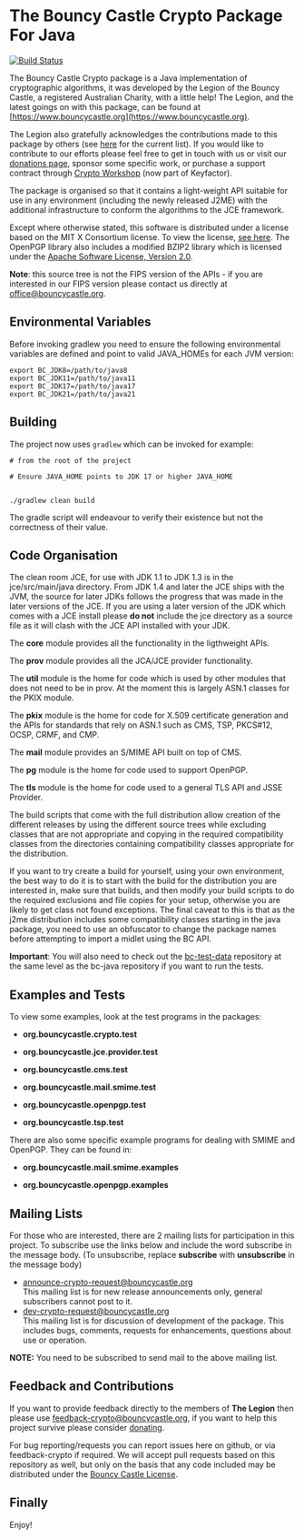 # The Bouncy Castle Crypto Package For Java

[![Build Status](https://travis-ci.org/bcgit/bc-java.svg?branch=master)](https://travis-ci.org/bcgit/bc-java)

The Bouncy Castle Crypto package is a Java implementation of cryptographic algorithms, it was developed by the Legion of the Bouncy Castle, a registered Australian Charity, with a little help! The Legion, and the latest goings on with this package, can be found at [https://www.bouncycastle.org](https://www.bouncycastle.org).

The Legion also gratefully acknowledges the contributions made to this package by others (see [here](https://www.bouncycastle.org/contributors.html) for the current list). If you would like to contribute to our efforts please feel free to get in touch with us or visit our [donations page](https://www.bouncycastle.org/donate), sponsor some specific work, or purchase a support contract through [Crypto Workshop](https://www.keyfactor.com/platform/bouncy-castle-support/) (now part of Keyfactor).

The package is organised so that it contains a light-weight API suitable for use in any environment (including the newly released J2ME) with the additional infrastructure to conform the algorithms to the JCE framework.

Except where otherwise stated, this software is distributed under a license based on the MIT X Consortium license. To view the license, [see here](https://www.bouncycastle.org/licence.html). The OpenPGP library also includes a modified BZIP2 library which is licensed under the [Apache Software License, Version 2.0](https://www.apache.org/licenses/). 

**Note**: this source tree is not the FIPS version of the APIs - if you are interested in our FIPS version please contact us directly at  [office@bouncycastle.org](mailto:office@bouncycastle.org).


## Environmental Variables

Before invoking gradlew you need to ensure the following environmental variables are defined and point
to valid JAVA_HOMEs for each JVM version:

```
export BC_JDK8=/path/to/java8
export BC_JDK11=/path/to/java11
export BC_JDK17=/path/to/java17
export BC_JDK21=/path/to/java21
```


## Building

The project now uses ```gradlew``` which can be invoked for example:

```
# from the root of the project

# Ensure JAVA_HOME points to JDK 17 or higher JAVA_HOME


./gradlew clean build

```

The gradle script will endeavour to verify their existence but not the correctness of their value.


## Code Organisation

The clean room JCE, for use with JDK 1.1 to JDK 1.3 is in the jce/src/main/java directory. From JDK 1.4 and later the JCE ships with the JVM, the source for later JDKs follows the progress that was made in the later versions of the JCE. If you are using a later version of the JDK which comes with a JCE install please **do not** include the jce directory as a source file as it will clash with the JCE API installed with your JDK.

The **core** module provides all the functionality in the ligthweight APIs.

The **prov** module provides all the JCA/JCE provider functionality.

The **util** module is the home for code which is used by other modules that does not need to be in prov. At the moment this is largely ASN.1 classes for the PKIX module.

The **pkix** module is the home for code for X.509 certificate generation and the APIs for standards that rely on ASN.1 such
as CMS, TSP, PKCS#12, OCSP, CRMF, and CMP.

The **mail** module provides an S/MIME API built on top of CMS.

The **pg** module is the home for code used to support OpenPGP.

The **tls** module is the home for code used to a general TLS API and JSSE Provider.

The build scripts that come with the full distribution allow creation of the different releases by using the different source trees while excluding classes that are not appropriate and copying in the required compatibility classes from the directories containing compatibility classes appropriate for the distribution.

If you want to try create a build for yourself, using your own environment, the best way to do it is to start with the build for the distribution you are interested in, make sure that builds, and then modify your build scripts to do the required exclusions and file copies for your setup, otherwise you are likely to get class not found exceptions. The final caveat to this is that as the j2me distribution includes some compatibility classes starting in the java package, you need to use an obfuscator to change the package names before attempting to import a midlet using the BC API.

**Important**: You will also need to check out the [bc-test-data](https://github.com/bcgit/bc-test-data) repository at the same level as the bc-java repository if you want to run the tests.


## Examples and Tests

To view some examples, look at the test programs in the packages:

*   **org.bouncycastle.crypto.test**

*   **org.bouncycastle.jce.provider.test**

*   **org.bouncycastle.cms.test**

*   **org.bouncycastle.mail.smime.test**

*   **org.bouncycastle.openpgp.test**

*   **org.bouncycastle.tsp.test**

There are also some specific example programs for dealing with SMIME and OpenPGP. They can be found in:

*   **org.bouncycastle.mail.smime.examples**

*   **org.bouncycastle.openpgp.examples**

## Mailing Lists

For those who are interested, there are 2 mailing lists for participation in this project. To subscribe use the links below and include the word subscribe in the message body. (To unsubscribe, replace **subscribe** with **unsubscribe** in the message body)

*   [announce-crypto-request@bouncycastle.org](mailto:announce-crypto-request@bouncycastle.org)  
    This mailing list is for new release announcements only, general subscribers cannot post to it.
*   [dev-crypto-request@bouncycastle.org](mailto:dev-crypto-request@bouncycastle.org)  
    This mailing list is for discussion of development of the package. This includes bugs, comments, requests for enhancements, questions about use or operation.

**NOTE:** You need to be subscribed to send mail to the above mailing list.

## Feedback and Contributions

If you want to provide feedback directly to the members of **The Legion** then please use [feedback-crypto@bouncycastle.org](mailto:feedback-crypto@bouncycastle.org), if you want to help this project survive please consider [donating](https://www.bouncycastle.org/donate).

For bug reporting/requests you can report issues here on github, or via feedback-crypto if required. We will accept pull requests based on this repository as well, but only on the basis that any code included may be distributed under the [Bouncy Castle License](https://www.bouncycastle.org/licence.html).

## Finally

Enjoy!
